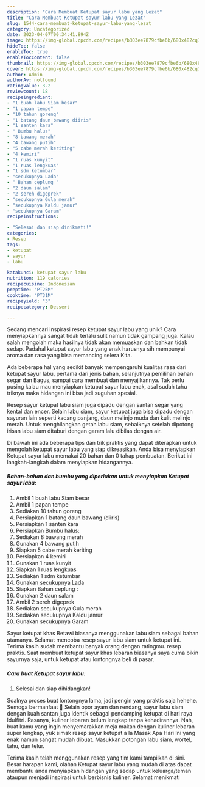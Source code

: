```yaml
---
description: "Cara Membuat Ketupat sayur labu yang Lezat"
title: "Cara Membuat Ketupat sayur labu yang Lezat"
slug: 1544-cara-membuat-ketupat-sayur-labu-yang-lezat
category: Uncategorized
date: 2023-04-07T00:34:41.894Z
image: https://img-global.cpcdn.com/recipes/b303ee7879cfbe6b/680x482cq70/ketupat-sayur-labu-foto-resep-utama.jpg
hideToc: false
enableToc: true
enableTocContent: false
thumbnail: https://img-global.cpcdn.com/recipes/b303ee7879cfbe6b/680x482cq70/ketupat-sayur-labu-foto-resep-utama.jpg
cover: https://img-global.cpcdn.com/recipes/b303ee7879cfbe6b/680x482cq70/ketupat-sayur-labu-foto-resep-utama.jpg
author: Admin
authorAv: notfound
ratingvalue: 3.2
reviewcount: 18
recipeingredient:
- "1 buah labu Siam besar"
- "1 papan tempe"
- "10 tahun goreng"
- "1 batang daun bawang diiris"
- "1 santen kara"
- " Bumbu halus"
- "8 bawang merah"
- "4 bawang putih"
- "5 cabe merah keriting"
- "4 kemiri"
- "1 ruas kunyit"
- "1 ruas lengkuas"
- "1 sdm ketumbar"
- "secukupnya Lada"
- " Bahan ceplung "
- "2 daun salam"
- "2 sereh digeprek"
- "secukupnya Gula merah"
- "secukupnya Kaldu jamur"
- "secukupnya Garam"
recipeinstructions:

- "Selesai dan siap dinikmati!"
categories:
- Resep
tags:
- ketupat
- sayur
- labu

katakunci: ketupat sayur labu 
nutrition: 119 calories
recipecuisine: Indonesian
preptime: "PT25M"
cooktime: "PT31M"
recipeyield: "3"
recipecategory: Dessert

---
```





Sedang mencari inspirasi resep ketupat sayur labu yang unik? Cara menyiapkannya sangat tidak terlalu sulit namun tidak gampang juga. Kalau salah mengolah maka hasilnya tidak akan memuaskan dan bahkan tidak sedap. Padahal ketupat sayur labu yang enak harusnya sih mempunyai aroma dan rasa yang bisa memancing selera Kita.





Ada beberapa hal yang sedikit banyak mempengaruhi kualitas rasa dari ketupat sayur labu, pertama dari jenis bahan, selanjutnya pemilihan bahan segar dan Bagus, sampai cara membuat dan menyajikannya. Tak perlu pusing kalau mau menyiapkan ketupat sayur labu enak,      asal sudah tahu triknya maka hidangan ini bisa jadi suguhan spesial.














Resep sayur ketupat labu siam juga dipadu dengan santan segar yang kental dan encer. Selain labu siam, sayur ketupat juga bisa dipadu dengan sayuran lain seperti kacang panjang, daun melinjo muda dan kulit melinjo merah. Untuk menghilangkan getah labu siam, sebaiknya setelah dipotong irisan labu siam ditaburi dengan garam lalu dibilas dengan air.






Di bawah ini ada beberapa tips dan trik praktis yang dapat diterapkan untuk mengolah ketupat sayur labu yang siap dikreasikan. Anda bisa menyiapkan Ketupat sayur labu memakai 20 bahan dan 0 tahap pembuatan. Berikut ini langkah-langkah dalam menyiapkan hidangannya.

<!--inarticleads1-->

##### Bahan-bahan dan bumbu yang diperlukan untuk menyiapkan Ketupat sayur labu:

1. Ambil 1 buah labu Siam besar
1. Ambil 1 papan tempe
1. Sediakan 10 tahun goreng
1. Persiapkan 1 batang daun bawang (diiris)
1. Persiapkan 1 santen kara
1. Persiapkan  Bumbu halus:
1. Sediakan 8 bawang merah
1. Gunakan 4 bawang putih
1. Siapkan 5 cabe merah keriting
1. Persiapkan 4 kemiri
1. Gunakan 1 ruas kunyit
1. Siapkan 1 ruas lengkuas
1. Sediakan 1 sdm ketumbar
1. Gunakan secukupnya Lada
1. Siapkan  Bahan ceplung :
1. Gunakan 2 daun salam
1. Ambil 2 sereh digeprek
1. Sediakan secukupnya Gula merah
1. Sediakan secukupnya Kaldu jamur
1. Gunakan secukupnya Garam


Sayur ketupat khas Betawi biasanya menggunakan labu siam sebagai bahan utamanya. Selamat mencoba resep sayur labu siam untuk ketupat ini. Terima kasih sudah membantu banyak orang dengan ratingmu. resep praktis. Saat membuat ketupat sayur khas lebaran biasanya saya cuma bikin sayurnya saja, untuk ketupat atau lontongnya beli di pasar. 

<!--inarticleads2-->

##### Cara buat Ketupat sayur labu:


1. Selesai dan siap dihidangkan!

Soalnya proses buat lontongnya lama, jadi pengin yang praktis saja hehehe. Semoga bermanfaat 🙂 Selain opor ayam dan rendang, sayur labu siam dengan kuah santan juga identik sebagai pendamping ketupat di hari raya Idulfitri. Rasanya, kuliner lebaran belum lengkap tanpa kehadirannya. Nah, buat kamu yang ingin menyemarakkan meja makan dengan kuliner lebaran super lengkap, yuk simak resep sayur ketupat a la Masak Apa Hari Ini yang enak namun sangat mudah dibuat. Masukkan potongan labu siam, wortel, tahu, dan telur. 

Terima kasih telah menggunakan resep yang tim kami tampilkan di sini. Besar harapan kami, olahan Ketupat sayur labu yang mudah di atas dapat membantu anda menyiapkan hidangan yang sedap untuk keluarga/teman ataupun menjadi inspirasi untuk berbisnis kuliner. Selamat menikmati
